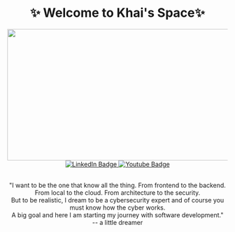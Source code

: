
<div id="header" align="center">
  <h1>✨ Welcome to Khai's Space✨</h1>
  <img src="https://infographicnow.com/wp-content/uploads/2021/02/pixel-art-gif-Captivating-Pixel-Art-Scenes.gif" width="600" height="300"/>
  <div id="badges" align="center">
  <a href="https://www.linkedin.com/in/khairul-zamidi-288a06209">
    <img src="https://img.shields.io/badge/LinkedIn-blue?style=for-the-badge&logo=linkedin&logoColor=white" alt="LinkedIn Badge"/>
  </a>
  <a href="https://www.youtube.com/@Roro-jv7xv">
    <img src="https://img.shields.io/badge/YouTube-red?style=for-the-badge&logo=youtube&logoColor=white" alt="Youtube Badge"/>
  </a>
</div>
<img src="https://komarev.com/ghpvc/?username=khairul006&style=flat-square&color=blue" alt=""/>
</div>
<p align="center">
  <br>"I want to be the one that know all the thing. From frontend to the backend. From local to the cloud. From architecture to the security.<br> 
  But to be realistic, I dream to be a cybersecurity expert and of course you must know how the cyber works. <br>
  A big goal and here I am starting my journey with software development."<br>
  -- a little dreamer 
</p>
<!--
**khairul006/khairul006** is a ✨ _special_ ✨ repository because its `README.md` (this file) appears on your GitHub profile.

Here are some ideas to get you started:

- 🔭 I’m currently working on ...
- 🌱 I’m currently learning ...
- 👯 I’m looking to collaborate on ...
- 🤔 I’m looking for help with ...
- 💬 Ask me about ...
- 📫 How to reach me: ...
- 😄 Pronouns: ...
- ⚡ Fun fact: ...
-->
